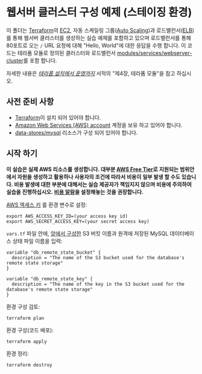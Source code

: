 # 웹서버 클러스터 구성 예제 (스테이징 환경)

이 폴더는 [Terraform](https://www.terraform.io/)의 [EC2](https://aws.amazon.com/ec2/), 자동 스케일링 그룹([Auto Scaling](https://aws.amazon.com/autoscaling/))과 로드밸런서([ELB](https://aws.amazon.com/elasticloadbalancing/))를 통해 웹서버 클러스터를 생성하는 실습 예제를 포함하고 있으며 로드밸런서를 통해 80포트로 오는 `/` URL 요청에 대해 "Hello, World"에 대한 응답을 수행 합니다. 이 코드는 테라폼 모듈로 정의된 클러스터와 로드밸런서 [modules/services/webserver-cluster](../../../modules/services/webserver-cluster)를 포함 합니다.

자세한 내용은 *[테라폼 설치에서 운영까지](http://www.terraformupandrunning.com)* 서적의 "제4장, 테라폼 모듈"을 참고 하십시오.

## 사전 준비 사항

* [Terraform](https://www.terraform.io/)이 설치 되어 있어야 합니다. 
* [Amazon Web Services (AWS) account](http://aws.amazon.com/) 계정을 보유 하고 있어야 합니다.
* [data-stores/mysql](../../data-stores/mysql) 리소스가 구성 되어 있어야 합니다.
  
## 시작 하기

**이 실습은 실제 AWS 리소스를 생성합니다. 대부분 [AWS Free Tier](https://aws.amazon.com/free/)로 지원되는 범위안에서 자원을 생성하고 활용하나 사용자의 조건에 따라서 비용이 일부 발생 할 수도 있습니다. 비용 발생에 대한 부분에 대해서는 실습 제공자가 책임지지 않으며 비용에 주의하여 실습을 진행하십시오. [비용 알람](http://bit.ly/2Nryf1C)을 설정해놓는 것을 권장합니다.** 

[AWS 엑세스 키](http://docs.aws.amazon.com/general/latest/gr/aws-sec-cred-types.html#access-keys-and-secret-access-keys) 
를 환경 변수로 설정:

```
export AWS_ACCESS_KEY_ID=(your access key id)
export AWS_SECRET_ACCESS_KEY=(your secret access key)
```

`vars.tf` 파일 안에, [앞에서 구성한](../../data-stores/mysql) S3 버킷 이름과 원격에 저장된 MySQL 데이터베이스 상태 파일 이름을 입력:

```hcl
variable "db_remote_state_bucket" {
  description = "The name of the S3 bucket used for the database's remote state storage"
}

variable "db_remote_state_key" {
  description = "The name of the key in the S3 bucket used for the database's remote state storage"
}
```

환경 구성 검토:

```
terraform plan
```

환경 구성(코드 배포):

```
terraform apply
```

환경 정리:

```
terraform destroy
```
